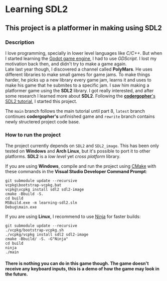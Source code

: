 # Learning SDL2
## This project is a platformer in making using SDL2
### Description
I love programming, specially in lower level languages like *C/C++*. But when I started learning the [Godot game engine](https://godotengine.org),
I had to use *GDScript*. I lost my motivation back then, and didn't try to make a game again.  
Late last year though, I discovered a channel called **PolyMars**. He uses different libraries to make small games for game jams. To make things harder, 
he picks up a new library every game jam, learns it and uses to make his game that he submites to a specific jam. I saw him making a platformer game using 
the **SDL2** library. I got really interested, and after some research I learned more about **SDL2**. Following the [**codergopher**'s SDL2 tutorial](https://www.youtube.com/watch?v=KsG6dJlLBDw&list=PL2RPjWnJduNmXHRYwdtublIPdlqocBoLS),
I started this project.  

The `main` branch follows the main tutorial until part 8, `latest` branch continues **codergopher's** unfinished game and `rewrite` branch contains newly structered project code base.

### How to run the project
The project currently depends on `SDL2` and `SDL2_image`. This has been only tested on **Windows** and **Arch Linux**, but it's possible to port it to other platforms.
**SDL2** is a *low level* yet *cross platform* library.

If you are using **Windows**, compile and run the project using [CMake](https://cmake.org/) with these commands in the **Visual Studio Developer Command Prompt**:
``` 
git submodule update --recursive
vcpkg\bootstrap-vcpkg.bat
vcpkg\vcpkg install sdl2 sdl2-image
cmake -Bbuild -S.
cd build
MSBuild.exe -m learning-sdl2.sln
Debug\main.exe
```

If you are using **Linux**, I recommend to use [Ninja](https://ninja-build.org/) for faster builds:
```
git submodule update --recursive
./vcpkg/bootstrap-vcpkg.sh
./vcpkg/vcpkg install sdl2 sdl2-image
cmake -Bbuild/ -S. -G"Ninja"
cd build
ninja
./main
```

#### There is nothing you can do in this game though. The game doesn't receive any keyboard inputs, this is a demo of how the game may look in the future.
